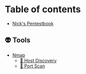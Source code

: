 # Table of contents

* [Nick's Pentestbook](README.md)

## 👽 Tools

* [Nmap](tools/nmap/README.md)
  * [👾 Host Discovery](tools/nmap/host-discovery.md)
  * [🤖 Port Scan](tools/nmap/port-scan.md)
